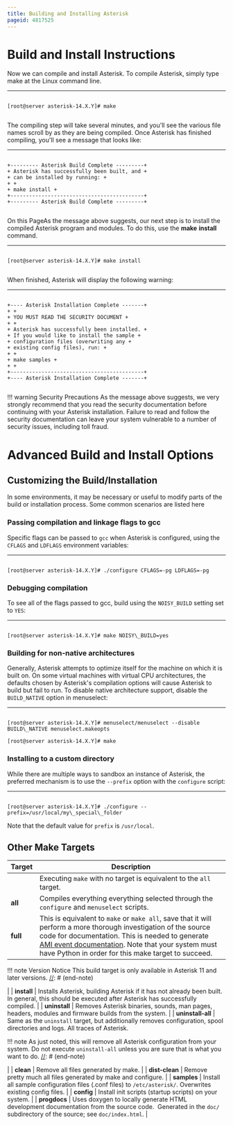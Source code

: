 ```yaml
---
title: Building and Installing Asterisk
pageid: 4817525
---
```


Build and Install Instructions
==============================

Now we can compile and install Asterisk. To compile Asterisk, simply type make at the Linux command line.




---

  
  


```

[root@server asterisk-14.X.Y]# make


```


The compiling step will take several minutes, and you'll see the various file names scroll by as they are being compiled. Once Asterisk has finished compiling, you'll see a message that looks like:




---

  
  


```

+--------- Asterisk Build Complete ---------+
+ Asterisk has successfully been built, and +
+ can be installed by running: +
+ +
+ make install +
+-------------------------------------------+
+--------- Asterisk Build Complete ---------+


```


On this PageAs the message above suggests, our next step is to install the compiled Asterisk program and modules. To do this, use the **make** **install** command.




---

  
  


```

[root@server asterisk-14.X.Y]# make install


```


When finished, Asterisk will display the following warning:




---

  
  


```

+---- Asterisk Installation Complete -------+
+ +
+ YOU MUST READ THE SECURITY DOCUMENT +
+ +
+ Asterisk has successfully been installed. +
+ If you would like to install the sample +
+ configuration files (overwriting any +
+ existing config files), run: +
+ +
+ make samples +
+ +
+-------------------------------------------+
+---- Asterisk Installation Complete -------+


```




!!! warning Security Precautions
    As the message above suggests, we very strongly recommend that you read the security documentation before continuing with your Asterisk installation. Failure to read and follow the security documentation can leave your system vulnerable to a number of security issues, including toll fraud.

      
[//]: # (end-warning)



Advanced Build and Install Options
==================================

Customizing the Build/Installation
----------------------------------

In some environments, it may be necessary or useful to modify parts of the build or installation process. Some common scenarios are listed here

### Passing compilation and linkage flags to gcc

Specific flags can be passed to `gcc` when Asterisk is configured, using the `CFLAGS` and `LDFLAGS` environment variables:




---

  
  


```

[root@server asterisk-14.X.Y]# ./configure CFLAGS=-pg LDFLAGS=-pg

```


### Debugging compilation

To see all of the flags passed to gcc, build using the `NOISY_BUILD` setting set to `YES`:




---

  
  


```

[root@server asterisk-14.X.Y]# make NOISY\_BUILD=yes

```


### Building for non-native architectures

Generally, Asterisk attempts to optimize itself for the machine on which it is built on. On some virtual machines with virtual CPU architectures, the defaults chosen by Asterisk's compilation options will cause Asterisk to build but fail to run. To disable native architecture support, disable the `BUILD_NATIVE` option in menuselect:




---

  
  


```

[root@server asterisk-14.X.Y]# menuselect/menuselect --disable BUILD\_NATIVE menuselect.makeopts

[root@server asterisk-14.X.Y]# make

```


### Installing to a custom directory

While there are multiple ways to sandbox an instance of Asterisk, the preferred mechanism is to use the `--prefix` option with the `configure` script:




---

  
  


```

[root@server asterisk-14.X.Y]# ./configure --prefix=/usr/local/my\_special\_folder

```


Note that the default value for `prefix` is `/usr/local`.

Other Make Targets
------------------



| Target | Description |
| --- | --- |
|  | Executing `make` with no target is equivalent to the `all` target. |
| **all** | Compiles everything everything selected through the `configure` and `menuselect` scripts. |
| **full** | This is equivalent to `make` or `make all`, save that it will perform a more thorough investigation of the source code for documentation. This is needed to generate [AMI event documentation](/Development/Roadmap/Asterisk-11-Projects/AMI-Event-Documentation). Note that your system must have Python in order for this make target to succeed.


!!! note Version Notice
    This build target is only available in Asterisk 11 and later versions.
[//]: # (end-note)


 |
| **install** | Installs Asterisk, building Asterisk if it has not already been built. In general, this should be executed after Asterisk has successfully compiled. |
| **uninstall** | Removes Asterisk binaries, sounds, man pages, headers, modules and firmware builds from the system. |
| **uninstall-all** | Same as the `uninstall` target, but additionally removes configuration, spool directories and logs. All traces of Asterisk.


!!! note 
    As just noted, this will remove all Asterisk configuration from your system. Do not execute `uninstall-all` unless you are sure that is what you want to do.
[//]: # (end-note)


 |
| **clean** | Remove all files generated by make. |
| **dist-clean** | Remove pretty much all files generated by make and configure. |
| **samples** | Install all sample configuration files (.conf files) to `/etc/asterisk/`. Overwrites existing config files. |
| **config** | Install init scripts (startup scripts) on your system. |
| **progdocs** | Uses doxygen to locally generate HTML development documentation from the source code.  Generated in the `doc/` subdirectory of the source; see `doc/index.html`. |

 

 

 

